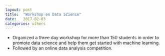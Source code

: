 ```yaml
---
layout: post
title:  "Workshop on Data Science"
date:   2017-02-03
categories: others
---
```


* Organized a three day workshop for more than 150 students in order to promote data science and help them get started with machine learning.
* Followed by an online data analysis competition.